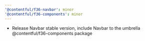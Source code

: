 ```yaml
---
'@contentful/f36-navbar': minor
'@contentful/f36-components': minor
---
```


- Release Navbar stable version, include Navbar to the umbrella @contentful/f36-components package
